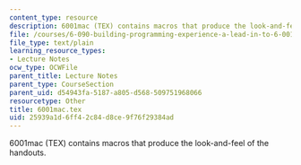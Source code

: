```yaml
---
content_type: resource
description: 6001mac (TEX) contains macros that produce the look-and-feel of the handouts.
file: /courses/6-090-building-programming-experience-a-lead-in-to-6-001-january-iap-2005/25939a1d6ff42c84d8ce9f76f29384ad_6001mac.tex
file_type: text/plain
learning_resource_types:
- Lecture Notes
ocw_type: OCWFile
parent_title: Lecture Notes
parent_type: CourseSection
parent_uid: d54943fa-5187-a805-d568-509751968066
resourcetype: Other
title: 6001mac.tex
uid: 25939a1d-6ff4-2c84-d8ce-9f76f29384ad
---
```

6001mac (TEX) contains macros that produce the look-and-feel of the handouts.

